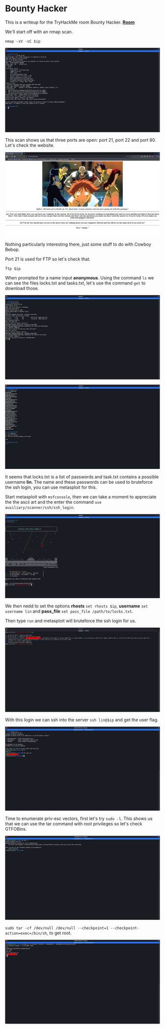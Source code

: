 # **Bounty Hacker**

This is a writeup for the TryHackMe room Bounty Hacker. [**Room**](https://tryhackme.com/room/cowboyhacker)

We'll start off with an nmap scan.

```
nmap -sV -sC $ip
```

![nmap_scan](assets/images/bounty-hacker/nmap_scan_img.png)


This scan shows us that three ports are open: port 21, port 22 and port 80. Let's check the website.

![web_page](assets/images/bounty-hacker/webpage.png)

Nothing particularly interesting there, just some stuff to do with Cowboy Bebop.

Port 21 is used for FTP so let's check that.

```
ftp $ip
```

When prompted for a name input **anonymous**. Using the command `ls` we can see the files locks.txt and tasks.txt, let's use the command `get` to download those.

![ftp_pic](assets/images/bounty-hacker/ftp.png)

![text_files](assets/images/bounty-hacker/textfiles.png)

It seems that locks.txt is a list of passwords and task.txt contains a possible username **lin**. The name and these passwords can be used to bruteforce the ssh login, you can use metasploit for this.

Start metasploit with `msfconsole`, then we can take a moment to appreciate the the ascii art and the enter the command `use auxiliary/scanner/ssh/ssh_login`.

![metasploit1](assets/images/bounty-hacker/metasploit1.png)

We then nedd to set the options **rhosts** `set rhosts $ip`, **username** `set username lin` and **pass_file** `set pass_file /path/to/locks.txt`.

Then type `run` and metasploit will bruteforce the ssh login for us.

![metasploit2](assets/images/bounty-hacker/metasploit2.png)

With this login we can ssh into the server `ssh lin@$ip` and get the user flag.

![user_flag](assets/images/bounty-hacker/flag1.png)

Time to enumerate priv-esc vectors, first let's try `sudo -l`. This shows us that we can use the tar command with root privileges so let's check GTFOBins.

![sudo-l](assets/images/bounty-hacker/sudo-l.png)

`sudo tar -cf /dev/null /dev/null --checkpoint=1 --checkpoint-action=exec=/bin/sh`, to get root.

![root_flag](assets/images/bounty-hacker/root.png)
